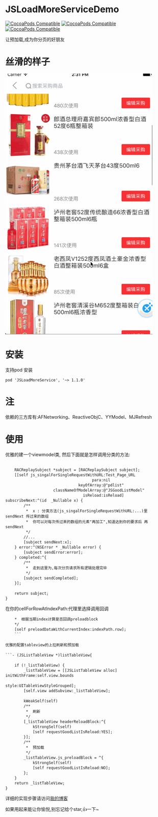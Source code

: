 # JSLoadMoreServiceDemo
[![CocoaPods Compatible](https://img.shields.io/badge/objective-c-red.svg)](https://github.com/josin22/JSLoadMoreService)
[![CocoaPods Compatible](https://img.shields.io/badge/pod-1.1.0-red.svg)](https://github.com/josin22/JSLoadMoreService)
[![CocoaPods Compatible](https://img.shields.io/badge/build-passing-green.svg)](https://github.com/josin22/JSLoadMoreService)

让预加载,成为你分页的好朋友

# 丝滑的样子
![images](https://raw.githubusercontent.com/Josin22/image_source/master/yun_pdlist_preload.gif)

# 安装
支持pod 安装

	pod 'JSLoadMoreService', '~> 1.1.0'
  
# 注
依赖的三方库有:AFNetworking、ReactiveObjC、YYModel、MJRefresh
# 使用
优雅的建一个viewmodel类,
然后下面就是怎样调用分类的方法:
```- (RACSignal *)siganlForJokeDataIsReload:(BOOL)isReload{
    
    RACReplaySubject *subject = [RACReplaySubject subject];
    [[self js_singalForSingleRequestWithURL:Test_Page_URL
                                      para:nil
                                keyOfArray:@"pdlist"
                     classNameOfModelArray:@"JSGoodListModel"
                                  isReload:isReload] subscribeNext:^(id  _Nullable x) {
        /**
         *  x : 分类方法(js_singalForSingleRequestWithURL:...)里 sendNext 传过来的数组
         *  你可以对每次传过来的数组的元素"再加工",知道达到你的要求后 再 sendNext
         */
        //...
        [subject sendNext:x];
    } error:^(NSError * _Nullable error) {
        [subject sendError:error];
    } completed:^{
        /**
         *  走到这里为,每次分页请求所有逻辑处理完毕
         */
        [subject sendCompleted];
    }];
    
    return subject;
}
```
在你的cellForRowAtIndexPath:代理里选择调用回调
```**
    *  根据当期index计算是否回调preloadblock
    */
    [self preloadDataWithCurrentIndex:indexPath.row];
    ```

优雅的配置tableview的上拉刷新和预加载

```- (JSListTableView *)listTableView{
    
    if (!_listTableView) {
        _listTableView = [[JSListTableView alloc] initWithFrame:self.view.bounds
                                                          style:UITableViewStyleGrouped];
        [self.view addSubview:_listTableView];
        
        kWeakSelf(self)
        /**
         *  刷新
         */
        [_listTableView headerReloadBlock:^{
            kStrongSelf(self)
            [self requestGoodListIsReload:YES];
        }];
        /**
         *  预加载
         */
        _listTableView.js_preloadBlock = ^{
            kStrongSelf(self)
            [self requestGoodListIsReload:NO];
        };
    }
    return _listTableView;
}
```

详细的实现步骤请访问[我的博客](http://qiaotongxin.cc/2017/08/06/20170807/)

如果用起来能让你愉悦,别忘记给个star,👍一下~
